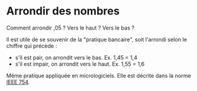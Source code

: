 # Arrondir des nombres

Comment arrondir ,05 ? Vers le haut ? Vers le bas ?

Il est utile de se souvenir de la "pratique bancaire", soit l'arrondi selon le chiffre qui précède :

* s'il est pair, on arrondit vers le bas. Ex. 1,45 = 1,4
* s'il est impair, on arrondit vers le haut. Ex. 1,55 = 1,6

Même pratique appliquée en micrologiciels. Elle est décrite dans la norme [IEEE 754](https://fr.wikipedia.org/wiki/IEEE_754).




